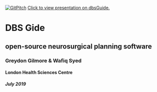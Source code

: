 [![GitPitch](https://gitpitch.com/assets/badge.svg)](https://gitpitch.com/wafiqsyed/in-60-seconds/) 
[Click to view presentation on dbsGuide.](https://gitpitch.com/wafiqsyed/in-60-seconds/) 

# DBS Gide
## open-source neurosurgical planning software
### Greydon Gilmore & Wafiq Syed
#### London Health Sciences Centre
##### July 2019
